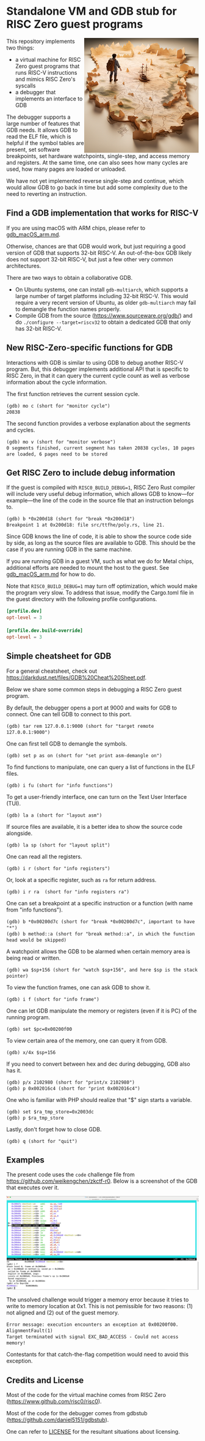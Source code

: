 # Standalone VM and GDB stub for RISC Zero guest programs

<img src="title.png" align="right" alt="a man walking on a map" width="300"/>

This repository implements two things:
- a virtual machine for RISC Zero guest programs that runs RISC-V instructions and mimics RISC Zero's syscalls
- a debugger that implements an interface to GDB

The debugger supports a large number of features that GDB needs. It allows GDB to read the ELF file, which is 
helpful if the symbol tables are present, set software breakpoints, set hardware watchpoints, single-step, 
and access memory and registers. At the same time, one can also sees how many cycles are used, how many pages 
are loaded or unloaded.

We have not yet implemented reverse single-step and continue, which would allow 
GDB to go back in time but add some complexity due to the need to reverting an instruction. 

## Find a GDB implementation that works for RISC-V

If you are using macOS with ARM chips, please refer to [gdb_macOS_arm.md](gdb_macOS_arm.md).

Otherwise, chances are that GDB would work, but just requiring a good version of GDB that 
supports 32-bit RISC-V. An out-of-the-box GDB likely does not support 32-bit RISC-V, but just a few other 
very common architectures. 

There are two ways to obtain a collaborative GDB.

- On Ubuntu systems, one can install `gdb-multiarch`, which supports a large number of target platforms including
  32-bit RISC-V. This would require a very recent version of Ubuntu, as older `gdb-multiarch` may fail to demangle
  the function names properly.
- Compile GDB from the source (https://www.sourceware.org/gdb/) and do `./configure --target=riscv32` to obtain a
  dedicated GDB that only has 32-bit RISC-V.

## New RISC-Zero-specific functions for GDB

Interactions with GDB is similar to using GDB to debug another RISC-V program. But, this debugger implements additional 
API that is specific to RISC Zero, in that it can query the current cycle count as well as verbose information about the 
cycle information.

The first function retrieves the current session cycle.
```gdb
(gdb) mo c (short for "monitor cycle")
20838
```

The second function provides a verbose explanation about the segments and cycles.
```gdb
(gdb) mo v (short for "monitor verbose")
0 segments finished, current segment has taken 20838 cycles, 10 pages are loaded, 6 pages need to be stored
```

## Get RISC Zero to include debug information

If the guest is compiled with `RISC0_BUILD_DEBUG=1`, RISC Zero Rust compiler will include very useful debug information, 
which allows GDB to know—for example—the line of the code in the source file that an instruction belongs to.

```gdb
(gdb) b *0x200d18 (short for "break *0x200d18")
Breakpoint 1 at 0x200d18: file src/ttfhe/poly.rs, line 21.
```

Since GDB knows the line of code, it is able to show the source code side by side, as long as the source files are available to GDB. 
This should be the case if you are running GDB in the same machine. 

If you are running GDB in a guest VM, such as what we do for Metal 
chips, additional efforts are needed to mount the host to the guest. See [gdb_macOS_arm.md](gdb_macOS_arm.md) for how to do.

Note that `RISC0_BUILD_DEBUG=1` may turn off optimization, which would make the program very slow. To address that issue, modify the 
Cargo.toml file in the guest directory with the following profile configurations.
```toml
[profile.dev] 
opt-level = 3 

[profile.dev.build-override] 
opt-level = 3
```

## Simple cheatsheet for GDB

For a general cheatsheet, check out https://darkdust.net/files/GDB%20Cheat%20Sheet.pdf. 

Below we share some common steps in debugging a RISC Zero guest program.

By default, the debugger opens a port at 9000 and waits for GDB to connect. One can tell GDB to connect to this port.
```gdb
(gdb) tar rem 127.0.0.1:9000 (short for "target remote 127.0.0.1:9000")
```

One can first tell GDB to demangle the symbols.
```gdb
(gdb) set p as on (short for "set print asm-demangle on")
```

To find functions to manipulate, one can query a list of functions in the ELF files.
```gdb
(gdb) i fu (short for "info functions")
```

To get a user-friendly interface, one can turn on the Text User Interface (TUI). 
```gdb
(gdb) la a (short for "layout asm")
```

If source files are available, it is a better idea to show the source code alongside.
```gdb
(gdb) la sp (short for "layout split")
```

One can read all the registers.
```gdb
(gdb) i r (short for "info registers")
```

Or, look at a specific register, such as `ra` for return address.
```gdb
(gdb) i r ra  (short for "info registers ra")
```

One can set a breakpoint at a specific instruction or a function (with name from "info functions").
```gdb
(gdb) b *0x00200d7c (short for "break *0x00200d7c", important to have "*")
(gdb) b method::a (short for "break method::a", in which the function head would be skipped)
```

A watchpoint allows the GDB to be alarmed when certain memory area is being read or written. 
```gdb
(gdb) wa $sp+156 (short for "watch $sp+156", and here $sp is the stack pointer)
```

To view the function frames, one can ask GDB to show it.
```gdb
(gdb) i f (short for "info frame")
```

One can let GDB manipulate the memory or registers (even if it is PC) of the running program.
```gdb
(gdb) set $pc=0x00200f00
```

To view certain area of the memory, one can query it from GDB.
```gdb
(gdb) x/4x $sp+156 
```

If you need to convert between hex and dec during debugging, GDB also has it. 
```gdb
(gdb) p/x 2102980 (short for "print/x 2102980")
(gdb) p 0x002016c4 (short for "print 0x002016c4")
```

One who is familiar with PHP should realize that "$" sign starts a variable.
```gdb
(gdb) set $ra_tmp_store=0x2003dc
(gdb) p $ra_tmp_store
```

Lastly, don't forget how to close GDB.
```gdb
(gdb) q (short for "quit")
```

## Examples

The present code uses the `code` challenge file from https://github.com/weikengchen/zkctf-r0. 
Below is a screenshot of the GDB that executes over it.

![GDB example](./gdb.png)

The unsolved challenge would trigger a memory error because it tries to write to memory location
at 0x1. This is not pemissible for two reasons: (1) not aligned and (2) out of the guest memory.

```
Error message: execution encounters an exception at 0x00200f00. AlignmentFault(1)
Target terminated with signal EXC_BAD_ACCESS - Could not access memory!
```

Contestants for that catch-the-flag competition would need to avoid this exception.

## Credits and License

Most of the code for the virtual machine comes from RISC Zero (https://www.github.com/risc0/risc0). 

Most of the code for the debugger comes from gdbstub (https://github.com/daniel5151/gdbstub).

One can refer to [LICENSE](./LICENSE) for the resultant situations about licensing.

